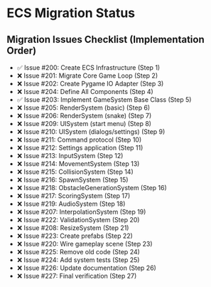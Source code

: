 # ECS Migration Status

## Migration Issues Checklist (Implementation Order)

- ✅ Issue #200: Create ECS Infrastructure (Step 1)
- ❌ Issue #201: Migrate Core Game Loop (Step 2)
- ❌ Issue #202: Create Pygame IO Adapter (Step 3)
- ❌ Issue #204: Define All Components (Step 4)
- ✅ Issue #203: Implement GameSystem Base Class (Step 5)
- ❌ Issue #205: RenderSystem (basic) (Step 6)
- ❌ Issue #206: RenderSystem (snake) (Step 7)
- ❌ Issue #209: UISystem (start menu) (Step 8)
- ❌ Issue #210: UISystem (dialogs/settings) (Step 9)
- ❌ Issue #211: Command protocol (Step 10)
- ❌ Issue #212: Settings application (Step 11)
- ❌ Issue #213: InputSystem (Step 12)
- ❌ Issue #214: MovementSystem (Step 13)
- ❌ Issue #215: CollisionSystem (Step 14)
- ❌ Issue #216: SpawnSystem (Step 15)
- ❌ Issue #218: ObstacleGenerationSystem (Step 16)
- ❌ Issue #217: ScoringSystem (Step 17)
- ❌ Issue #219: AudioSystem (Step 18)
- ❌ Issue #207: InterpolationSystem (Step 19)
- ❌ Issue #222: ValidationSystem (Step 20)
- ❌ Issue #208: ResizeSystem (Step 21)
- ❌ Issue #223: Create prefabs (Step 22)
- ❌ Issue #220: Wire gameplay scene (Step 23)
- ❌ Issue #225: Remove old code (Step 24)
- ❌ Issue #224: Add system tests (Step 25)
- ❌ Issue #226: Update documentation (Step 26)
- ❌ Issue #227: Final verification (Step 27)

